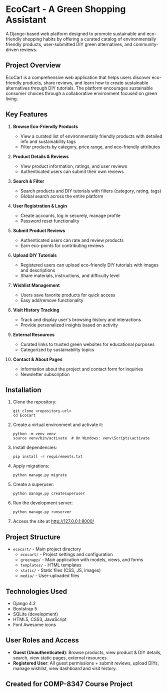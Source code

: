 # EcoCart - A Green Shopping Assistant

A Django-based web platform designed to promote sustainable and eco-friendly shopping habits by offering a curated catalog of environmentally friendly products, user-submitted DIY green alternatives, and community-driven reviews.

## Project Overview

EcoCart is a comprehensive web application that helps users discover eco-friendly products, share reviews, and learn how to create sustainable alternatives through DIY tutorials. The platform encourages sustainable consumer choices through a collaborative environment focused on green living.

## Key Features

1. **Browse Eco-Friendly Products**
   - View a curated list of environmentally friendly products with detailed info and sustainability tags
   - Filter products by category, price range, and eco-friendly attributes

2. **Product Details & Reviews**
   - View product information, ratings, and user reviews
   - Authenticated users can submit their own reviews

3. **Search & Filter**
   - Search products and DIY tutorials with filters (category, rating, tags)
   - Global search across the entire platform

4. **User Registration & Login**
   - Create accounts, log in securely, manage profile
   - Password reset functionality

5. **Submit Product Reviews**
   - Authenticated users can rate and review products
   - Earn eco-points for contributing reviews

6. **Upload DIY Tutorials**
   - Registered users can upload eco-friendly DIY tutorials with images and descriptions
   - Share materials, instructions, and difficulty level

7. **Wishlist Management**
   - Users save favorite products for quick access
   - Easy add/remove functionality

8. **Visit History Tracking**
   - Track and display user's browsing history and interactions
   - Provide personalized insights based on activity

9. **External Resources**
   - Curated links to trusted green websites for educational purposes
   - Categorized by sustainability topics

10. **Contact & About Pages**
    - Information about the project and contact form for inquiries
    - Newsletter subscription

## Installation

1. Clone the repository:
   ```
   git clone <repository-url>
   cd EcoCart
   ```

2. Create a virtual environment and activate it:
   ```
   python -m venv venv
   source venv/bin/activate  # On Windows: venv\Scripts\activate
   ```

3. Install dependencies:
   ```
   pip install -r requirements.txt
   ```

4. Apply migrations:
   ```
   python manage.py migrate
   ```

5. Create a superuser:
   ```
   python manage.py createsuperuser
   ```

6. Run the development server:
   ```
   python manage.py runserver
   ```

7. Access the site at http://127.0.0.1:8000/

## Project Structure

- `ecocart/` - Main project directory
  - `ecocart/` - Project settings and configuration
  - `greenapp/` - Main application with models, views, and forms
  - `templates/` - HTML templates
  - `static/` - Static files (CSS, JS, images)
  - `media/` - User-uploaded files

## Technologies Used

- Django 4.2
- Bootstrap 5
- SQLite (development)
- HTML5, CSS3, JavaScript
- Font Awesome icons

## User Roles and Access

- **Guest (Unauthenticated)**: Browse products, view product & DIY details, search, view static pages, external resources.
- **Registered User**: All guest permissions + submit reviews, upload DIYs, manage wishlist, view dashboard and visit history.

## Created for COMP-8347 Course Project